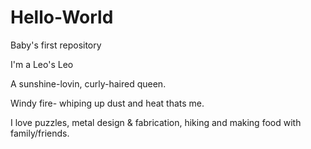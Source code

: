 # Hello-World
Baby's first repository


I'm a Leo's Leo

A sunshine-lovin, 
curly-haired queen.  

Windy fire- whiping up dust and heat
thats me.  

I love puzzles, 
metal design & fabrication, hiking and making food with family/friends. 
